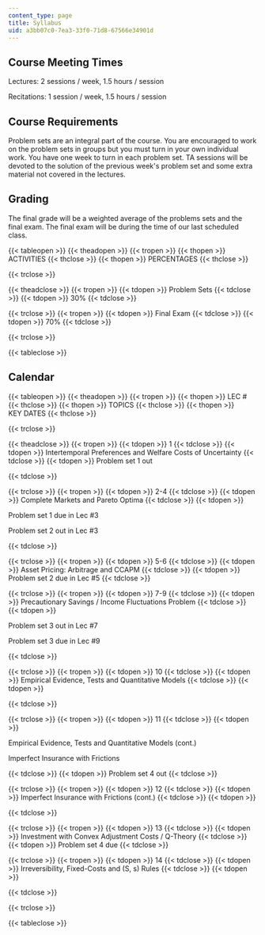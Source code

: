 ```yaml
---
content_type: page
title: Syllabus
uid: a3bb07c0-7ea3-33f0-71d8-67566e34901d
---
```


Course Meeting Times
--------------------

Lectures: 2 sessions / week, 1.5 hours / session

Recitations: 1 session / week, 1.5 hours / session

Course Requirements
-------------------

Problem sets are an integral part of the course. You are encouraged to work on the problem sets in groups but you must turn in your own individual work. You have one week to turn in each problem set. TA sessions will be devoted to the solution of the previous week's problem set and some extra material not covered in the lectures.

Grading
-------

The final grade will be a weighted average of the problems sets and the final exam. The final exam will be during the time of our last scheduled class.

{{< tableopen >}}
{{< theadopen >}}
{{< tropen >}}
{{< thopen >}}
ACTIVITIES
{{< thclose >}}
{{< thopen >}}
PERCENTAGES
{{< thclose >}}

{{< trclose >}}

{{< theadclose >}}
{{< tropen >}}
{{< tdopen >}}
Problem Sets
{{< tdclose >}}
{{< tdopen >}}
30%
{{< tdclose >}}

{{< trclose >}}
{{< tropen >}}
{{< tdopen >}}
Final Exam
{{< tdclose >}}
{{< tdopen >}}
70%
{{< tdclose >}}

{{< trclose >}}

{{< tableclose >}}

  

Calendar
--------

{{< tableopen >}}
{{< theadopen >}}
{{< tropen >}}
{{< thopen >}}
LEC #
{{< thclose >}}
{{< thopen >}}
TOPICS
{{< thclose >}}
{{< thopen >}}
KEY DATES
{{< thclose >}}

{{< trclose >}}

{{< theadclose >}}
{{< tropen >}}
{{< tdopen >}}
1
{{< tdclose >}}
{{< tdopen >}}
Intertemporal Preferences and Welfare Costs of Uncertainty
{{< tdclose >}}
{{< tdopen >}}
Problem set 1 out  

{{< tdclose >}}

{{< trclose >}}
{{< tropen >}}
{{< tdopen >}}
2-4
{{< tdclose >}}
{{< tdopen >}}
Complete Markets and Pareto Optima
{{< tdclose >}}
{{< tdopen >}}


Problem set 1 due in Lec #3

Problem set 2 out in Lec #3


{{< tdclose >}}

{{< trclose >}}
{{< tropen >}}
{{< tdopen >}}
5-6
{{< tdclose >}}
{{< tdopen >}}
Asset Pricing: Arbitrage and CCAPM
{{< tdclose >}}
{{< tdopen >}}
Problem set 2 due in Lec #5
{{< tdclose >}}

{{< trclose >}}
{{< tropen >}}
{{< tdopen >}}
7-9
{{< tdclose >}}
{{< tdopen >}}
Precautionary Savings / Income Fluctuations Problem
{{< tdclose >}}
{{< tdopen >}}


Problem set 3 out in Lec #7

Problem set 3 due in Lec #9


{{< tdclose >}}

{{< trclose >}}
{{< tropen >}}
{{< tdopen >}}
10
{{< tdclose >}}
{{< tdopen >}}
Empirical Evidence, Tests and Quantitative Models
{{< tdclose >}}
{{< tdopen >}}

{{< tdclose >}}

{{< trclose >}}
{{< tropen >}}
{{< tdopen >}}
11
{{< tdclose >}}
{{< tdopen >}}


Empirical Evidence, Tests and Quantitative Models (cont.)

Imperfect Insurance with Frictions


{{< tdclose >}}
{{< tdopen >}}
Problem set 4 out
{{< tdclose >}}

{{< trclose >}}
{{< tropen >}}
{{< tdopen >}}
12
{{< tdclose >}}
{{< tdopen >}}
Imperfect Insurance with Frictions (cont.)
{{< tdclose >}}
{{< tdopen >}}

{{< tdclose >}}

{{< trclose >}}
{{< tropen >}}
{{< tdopen >}}
13
{{< tdclose >}}
{{< tdopen >}}
Investment with Convex Adjustment Costs / Q-Theory
{{< tdclose >}}
{{< tdopen >}}
Problem set 4 due
{{< tdclose >}}

{{< trclose >}}
{{< tropen >}}
{{< tdopen >}}
14
{{< tdclose >}}
{{< tdopen >}}
Irreversibility, Fixed-Costs and (S, s) Rules
{{< tdclose >}}
{{< tdopen >}}

{{< tdclose >}}

{{< trclose >}}

{{< tableclose >}}